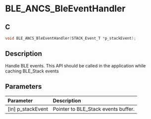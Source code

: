 # BLE_ANCS_BleEventHandler

## C

```c
void BLE_ANCS_BleEventHandler(STACK_Event_T *p_stackEvent);
```

## Description

Handle BLE events.
This API should be called in the application while caching BLE_Stack events

## Parameters

|Parameter|Description|
|:---|:---|
|\[in\] p_stackEvent|Pointer to BLE_Stack events buffer.|

